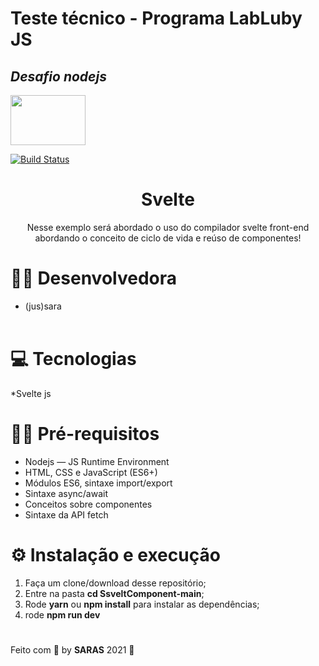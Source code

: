 # Teste técnico - Programa LabLuby JS


## _Desafio nodejs_ 

<img src="https://miro.medium.com/max/1200/0*T6pKJjgoPIBy_u-_.png" width="120" height="80" />


[![Build Status](https://travis-ci.org/joemccann/dillinger.svg?branch=master)](https://travis-ci.org/joemccann/dillinger)

<h1 align="center">Svelte</h1>

<p align="center">Nesse exemplo será abordado o uso do compilador svelte front-end abordando o conceito de ciclo de vida e reúso de componentes!</p>

# 👩‍💻 Desenvolvedora

* (jus)sara
<br/><br/>

# 💻 Tecnologias

*Svelte js

# ✋🏻  Pré-requisitos

* Nodejs — JS Runtime Environment
* HTML, CSS e JavaScript (ES6+)
* Módulos ES6, sintaxe import/export
* Sintaxe async/await
* Conceitos sobre componentes
* Sintaxe da API fetch

# ⚙️ Instalação e execução 

1. Faça um clone/download desse repositório;
2. Entre na pasta **cd SsveltComponent-main**;
3. Rode **yarn** ou **npm install** para instalar as dependências;
4. rode **npm run dev**

#

Feito com 💖 by **SARAS** 2021 👋